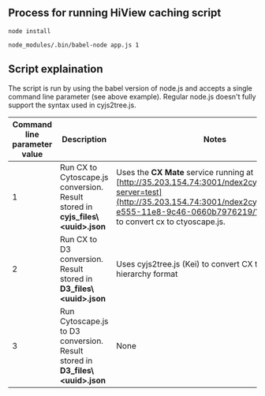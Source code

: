 ## Process for running HiView caching script

```node install```

```node_modules/.bin/babel-node app.js 1```

## Script explaination

The script is run by using the babel version of node.js and accepts a single command line parameter (see above example). Regular node.js doesn't fully support the syntax used in cyjs2tree.js.




|Command line parameter value   |Description   |Notes   |
|---|---|---|
| 1  | Run CX to Cytoscape.js conversion.  Result stored in **cyjs_files\\\<uuid\>.json** |Uses the **CX Mate** service running at [http://35.203.154.74:3001/ndex2cyjs/uuid/?server=test](http://35.203.154.74:3001/ndex2cyjs/'7b070b40-e555-11e8-9c46-0660b7976219/?server=test) to convert cx to ctyoscape.js.|
| 2  | Run CX to D3 conversion. Result stored in **D3_files\\\<uuid\>.json**  |Uses cyjs2tree.js (Kei) to convert CX to the d3-hierarchy format|
| 3  | Run Cytoscape.js to D3 conversion. Result stored in **D3_files\\\<uuid\>.json**  |None|




